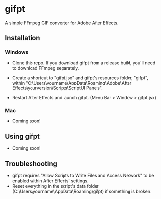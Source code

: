 # gifpt

A simple FFmpeg GIF converter for Adobe After Effects.



## Installation

### Windows

* Clone this repo. If you download gifpt from a release build, you'll need to download FFmpeg separately.

* Create a shortcut to "gifpt.jsx" and gifpt's resources folder, "gifpt", within "C:\Users\yourname\AppData\Roaming\Adobe\After Effects\yourversion\Scripts\ScriptUI Panels".

* Restart After Effects and launch gifpt. (Menu Bar > Window > gifpt.jsx)

### Mac

* Coming soon!



## Using gifpt

* Coming soon!



## Troubleshooting

* gifpt requires "Allow Scripts to Write Files and Access Network" to be enabled within After Effects' settings.
* Reset everything in the script's data folder (C:\Users\yourname\AppData\Roaming\gifpt) if something is broken.


